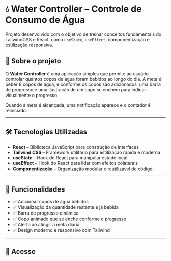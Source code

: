 # 💧 Water Controller – Controle de Consumo de Água

Projeto desenvolvido com o objetivo de treinar conceitos fundamentais do TailwindCSS e React, como `useState`, `useEffect`, componentização e estilização responsiva.

## 🚀 Sobre o projeto

O **Water Controller** é uma aplicação simples que permite ao usuário controlar quantos copos de água foram bebidos ao longo do dia. A meta é beber 8 copos de água, e conforme os copos são adicionados, uma barra de progresso e uma ilustração de um copo se enchem para indicar visualmente o progresso.

Quando a meta é alcançada, uma notificação aparece e o contador é reiniciado.

---

## 🛠️ Tecnologias Utilizadas

- **React** – Biblioteca JavaScript para construção de interfaces
- **Tailwind CSS** – Framework utilitário para estilização rápida e moderna
- **useState** – Hook do React para manipular estado local
- **useEffect** – Hook do React para lidar com efeitos colaterais
- **Componentização** – Organização modular e reutilizável de código

---

## 📸 Funcionalidades

- ✅ Adicionar copos de água bebidos
- ✅ Visualização da quantidade restante e já bebida
- ✅ Barra de progresso dinâmica
- ✅ Copo animado que se enche conforme o progresso
- ✅ Alerta ao atingir a meta diária
- ✅ Design moderno e responsivo com Tailwind

---

## 🎯 Acesse


